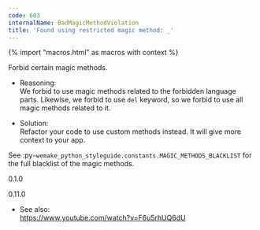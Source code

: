 ```yaml
---
code: 603
internalName: BadMagicMethodViolation
title: 'Found using restricted magic method: _'
---
```


{% import "macros.html" as macros with context %}

Forbid certain magic methods.

  - Reasoning:  
    We forbid to use magic methods related to the forbidden language
    parts. Likewise, we forbid to use `del` keyword, so we forbid to use
    all magic methods related to it.

  - Solution:  
    Refactor your code to use custom methods instead. It will give more
    context to your app.

See :py`~wemake_python_styleguide.constants.MAGIC_METHODS_BLACKLIST` for
the full blacklist of the magic methods.

<div class="versionadded">

0.1.0

</div>

<div class="versionchanged">

0.11.0

</div>

  - See also:  
    <https://www.youtube.com/watch?v=F6u5rhUQ6dU>